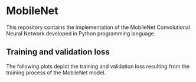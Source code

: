 # MobileNet
This repository contains the implementation of the MobileNet Convolutional Neural Network developed in Python programming language.

## Training and validation loss
The following plots depict the training and validation loss resulting from the training process of the MobileNet model.


